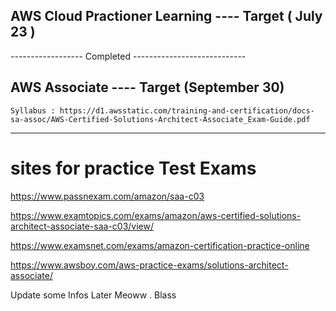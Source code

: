 ## AWS Cloud Practioner Learning  ---- Target ( July 23 )

------------------ Completed ----------------------------

## AWS Associate ---- Target (September 30)

```
Syllabus : https://d1.awsstatic.com/training-and-certification/docs-sa-assoc/AWS-Certified-Solutions-Architect-Associate_Exam-Guide.pdf
```

----
# sites for practice Test Exams


https://www.passnexam.com/amazon/saa-c03

https://www.examtopics.com/exams/amazon/aws-certified-solutions-architect-associate-saa-c03/view/

https://www.examsnet.com/exams/amazon-certification-practice-online

https://www.awsboy.com/aws-practice-exams/solutions-architect-associate/


Update some Infos Later Meoww . Blass
